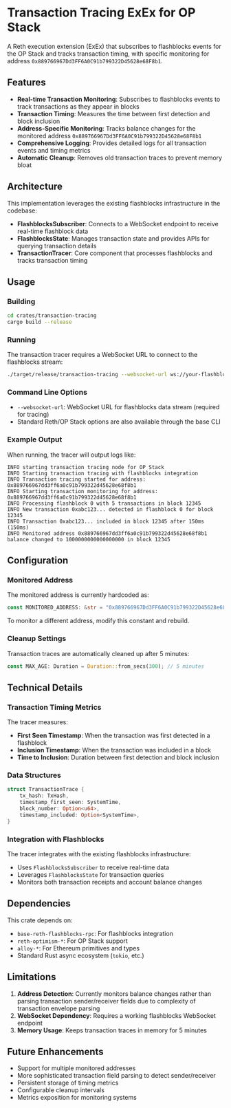 # Transaction Tracing ExEx for OP Stack

A Reth execution extension (ExEx) that subscribes to flashblocks events for the OP Stack and tracks transaction timing, with specific monitoring for address `0x889766967Dd3FF6A0C91b799322D45628e68F8b1`.

## Features

- **Real-time Transaction Monitoring**: Subscribes to flashblocks events to track transactions as they appear in blocks
- **Transaction Timing**: Measures the time between first detection and block inclusion
- **Address-Specific Monitoring**: Tracks balance changes for the monitored address `0x889766967Dd3FF6A0C91b799322D45628e68F8b1`
- **Comprehensive Logging**: Provides detailed logs for all transaction events and timing metrics
- **Automatic Cleanup**: Removes old transaction traces to prevent memory bloat

## Architecture

This implementation leverages the existing flashblocks infrastructure in the codebase:

- **FlashblocksSubscriber**: Connects to a WebSocket endpoint to receive real-time flashblock data
- **FlashblocksState**: Manages transaction state and provides APIs for querying transaction details
- **TransactionTracer**: Core component that processes flashblocks and tracks transaction timing

## Usage

### Building

```bash
cd crates/transaction-tracing
cargo build --release
```

### Running

The transaction tracer requires a WebSocket URL to connect to the flashblocks stream:

```bash
./target/release/transaction-tracing --websocket-url ws://your-flashblocks-endpoint
```

### Command Line Options

- `--websocket-url`: WebSocket URL for flashblocks data stream (required for tracing)
- Standard Reth/OP Stack options are also available through the base CLI

### Example Output

When running, the tracer will output logs like:

```
INFO starting transaction tracing node for OP Stack
INFO Starting transaction tracing with flashblocks integration
INFO Transaction tracing started for address: 0x889766967dd3ff6a0c91b799322d45628e68f8b1
INFO Starting transaction monitoring for address: 0x889766967dd3ff6a0c91b799322d45628e68f8b1
INFO Processing flashblock 0 with 5 transactions in block 12345
INFO New transaction 0xabc123... detected in flashblock 0 for block 12345
INFO Transaction 0xabc123... included in block 12345 after 150ms (150ms)
INFO Monitored address 0x889766967dd3ff6a0c91b799322d45628e68f8b1 balance changed to 1000000000000000000 in block 12345
```

## Configuration

### Monitored Address

The monitored address is currently hardcoded as:
```rust
const MONITORED_ADDRESS: &str = "0x889766967Dd3FF6A0C91b799322D45628e68F8b1";
```

To monitor a different address, modify this constant and rebuild.

### Cleanup Settings

Transaction traces are automatically cleaned up after 5 minutes:
```rust
const MAX_AGE: Duration = Duration::from_secs(300); // 5 minutes
```

## Technical Details

### Transaction Timing Metrics

The tracer measures:
- **First Seen Timestamp**: When the transaction was first detected in a flashblock
- **Inclusion Timestamp**: When the transaction was included in a block
- **Time to Inclusion**: Duration between first detection and block inclusion

### Data Structures

```rust
struct TransactionTrace {
    tx_hash: TxHash,
    timestamp_first_seen: SystemTime,
    block_number: Option<u64>,
    timestamp_included: Option<SystemTime>,
}
```

### Integration with Flashblocks

The tracer integrates with the existing flashblocks infrastructure:
- Uses `FlashblocksSubscriber` to receive real-time data
- Leverages `FlashblocksState` for transaction queries
- Monitors both transaction receipts and account balance changes

## Dependencies

This crate depends on:
- `base-reth-flashblocks-rpc`: For flashblocks integration
- `reth-optimism-*`: For OP Stack support
- `alloy-*`: For Ethereum primitives and types
- Standard Rust async ecosystem (`tokio`, etc.)

## Limitations

1. **Address Detection**: Currently monitors balance changes rather than parsing transaction sender/receiver fields due to complexity of transaction envelope parsing
2. **WebSocket Dependency**: Requires a working flashblocks WebSocket endpoint
3. **Memory Usage**: Keeps transaction traces in memory for 5 minutes

## Future Enhancements

- Support for multiple monitored addresses
- More sophisticated transaction field parsing to detect sender/receiver
- Persistent storage of timing metrics
- Configurable cleanup intervals
- Metrics exposition for monitoring systems